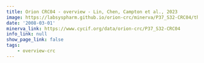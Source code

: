 ```yaml
---
title: Orion CRC04 - overview - Lin, Chen, Campton et al., 2023
image: https://labsyspharm.github.io/orion-crc/minerva/P37_S32-CRC04/thumbnail.jpg
date: '2008-03-01'
minerva_link: https://www.cycif.org/data/orion-crc/P37_S32-CRC04
info_link: null
show_page_link: false
tags:
    - overview-crc
---
```

